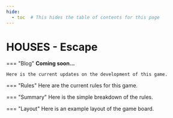 ```yaml
---
hide:
  - toc  # This hides the table of contents for this page
---
```

# HOUSES - Escape

=== "Blog"
    **Coming soon...**
    
    Here is the current updates on the development of this game.

=== "Rules"
    Here are the current rules for this game.

=== "Summary"
    Here is the simple breakdown of the rules.

=== "Layout"
    Here is an example layout of the game board.